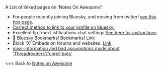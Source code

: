 A List of linked pages on 'Notes On Awesome'!

  - For people recently joining Bluesky, and moving from twitter! [see this tips page](/morepages/Tips-Moving-Xitter-to-Bluesky.md).
  - [Correct method to link to your profile on bluesky!](/morepages/Important-correct_method_to_link_your_profile.md)
  - Excellent tip from Listifications chat settings [See here for instructions](/morepages/Bluesky-Chat-TIP-Listifications.md)
  - 📌 Bluesky Bookmarks! Bookmarks! [Link](bookmarksbookmarks.md)
  - Block 'X' Embeds on forums and websites. [Link](/morepages/BlockXembeds.md)
  - [miss-information and bad assumptions made about 'Threadreaders'/'unroll bots'](/morepages/BS-miss-information.md)



<<< Back to [Notes on Awesome](/README.md)
